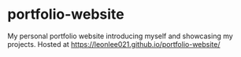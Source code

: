 # portfolio-website
My personal portfolio website introducing myself and showcasing my projects. Hosted at https://leonlee021.github.io/portfolio-website/ 